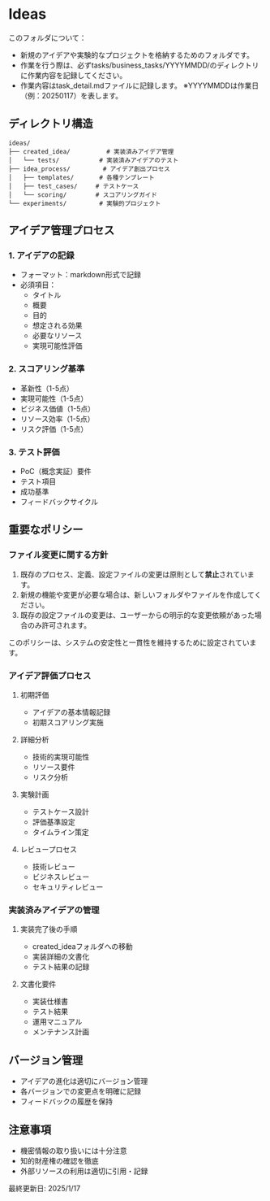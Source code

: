 # Ideas

このフォルダについて：
- 新規のアイデアや実験的なプロジェクトを格納するためのフォルダです。
- 作業を行う際は、必ずtasks/business_tasks/YYYYMMDD/のディレクトリに作業内容を記録してください。
- 作業内容はtask_detail.mdファイルに記録します。
※YYYYMMDDは作業日（例：20250117）を表します。

## ディレクトリ構造
```
ideas/
├── created_idea/          # 実装済みアイデア管理
│   └── tests/           # 実装済みアイデアのテスト
├── idea_process/         # アイデア創出プロセス
│   ├── templates/       # 各種テンプレート
│   ├── test_cases/     # テストケース
│   └── scoring/        # スコアリングガイド
└── experiments/         # 実験的プロジェクト
```

## アイデア管理プロセス

### 1. アイデアの記録
- フォーマット：markdown形式で記録
- 必須項目：
  - タイトル
  - 概要
  - 目的
  - 想定される効果
  - 必要なリソース
  - 実現可能性評価

### 2. スコアリング基準
- 革新性（1-5点）
- 実現可能性（1-5点）
- ビジネス価値（1-5点）
- リソース効率（1-5点）
- リスク評価（1-5点）

### 3. テスト評価
- PoC（概念実証）要件
- テスト項目
- 成功基準
- フィードバックサイクル

## 重要なポリシー

### ファイル変更に関する方針
1. 既存のプロセス、定義、設定ファイルの変更は原則として**禁止**されています。
2. 新規の機能や変更が必要な場合は、新しいフォルダやファイルを作成してください。
3. 既存の設定ファイルの変更は、ユーザーからの明示的な変更依頼があった場合のみ許可されます。

このポリシーは、システムの安定性と一貫性を維持するために設定されています。

### アイデア評価プロセス
1. 初期評価
   - アイデアの基本情報記録
   - 初期スコアリング実施

2. 詳細分析
   - 技術的実現可能性
   - リソース要件
   - リスク分析

3. 実験計画
   - テストケース設計
   - 評価基準設定
   - タイムライン策定

4. レビュープロセス
   - 技術レビュー
   - ビジネスレビュー
   - セキュリティレビュー

### 実装済みアイデアの管理
1. 実装完了後の手順
   - created_ideaフォルダへの移動
   - 実装詳細の文書化
   - テスト結果の記録

2. 文書化要件
   - 実装仕様書
   - テスト結果
   - 運用マニュアル
   - メンテナンス計画

## バージョン管理
- アイデアの進化は適切にバージョン管理
- 各バージョンでの変更点を明確に記録
- フィードバックの履歴を保持

## 注意事項
- 機密情報の取り扱いには十分注意
- 知的財産権の確認を徹底
- 外部リソースの利用は適切に引用・記録

最終更新日: 2025/1/17
